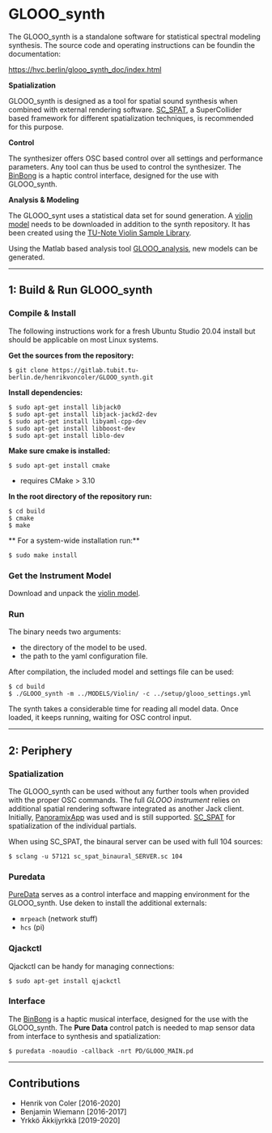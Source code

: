 # GLOOO_synth

The GLOOO_synth is a standalone
software for statistical spectral modeling synthesis.
The source code and operating instructions
can be foundin the documentation:

https://hvc.berlin/glooo_synth_doc/index.html

**Spatialization**

GLOOO_synth is designed as a tool for spatial sound synthesis when combined with external rendering software.
[SC_SPAT](https://gitlab.tubit.tu-berlin.de/henrikvoncoler/sc_spat/),
a SuperCollider based framework for different spatialization techniques, is recommended for this purpose.

**Control**

The synthesizer offers OSC based control over all settings and performance parameters. Any tool can thus be used to control the synthesizer. The [BinBong]((https://gitlab.tubit.tu-berlin.de/henrikvoncoler/binbong_2)) is a haptic control interface, designed
for the use with GLOOO_synth.

**Analysis & Modeling**

The GLOOO_synt uses a statistical data set for
sound generation. A [violin model](https://hvc.berlin/download/glooo/)  needs to be downloaded in
addition to the synth repository. It has been created using
the [TU-Note Violin Sample Library](https://depositonce.tu-berlin.de/handle/11303/7527).

Using the Matlab based analysis tool [GLOOO_analysis](https://gitlab.tubit.tu-berlin.de/henrikvoncoler/GLOOO_analysis), new models can be generated.


------

## 1: Build & Run GLOOO_synth

### Compile & Install

The following instructions work for a fresh Ubuntu Studio 20.04 install but should be applicable on most Linux systems.

**Get the sources from the repository:**

	$ git clone https://gitlab.tubit.tu-berlin.de/henrikvoncoler/GLOOO_synth.git


**Install dependencies:**

```shell
$ sudo apt-get install libjack0
$ sudo apt-get install libjack-jackd2-dev
$ sudo apt-get install libyaml-cpp-dev
$ sudo apt-get install libboost-dev
$ sudo apt-get install liblo-dev
```



**Make sure cmake is installed:**

    $ sudo apt-get install cmake

- requires CMake > 3.10

**In the root directory of the repository run:**

```shell
$ cd build
$ cmake
$ make
```

** For a system-wide installation run:**

    $ sudo make install

### Get the Instrument Model

Download and unpack the [violin model](https://hvc.berlin/download/glooo/).

### Run


The binary needs two arguments:
- the directory of the model to be used.
- the path to the yaml configuration file.

After compilation, the included model and settings file can be used:

    $ cd build
    $ ./GLOOO_synth -m ../MODELS/Violin/ -c ../setup/glooo_settings.yml

The synth takes a considerable time for reading all model data.
Once loaded, it keeps running, waiting for OSC control input.


------

## 2: Periphery

### Spatialization

The GLOOO_synth can be used without any further tools when
provided with the proper OSC commands.
The full *GLOOO instrument* relies on additional spatial
rendering software integrated as another Jack client.
Initially, [PanoramixApp](https://forum.ircam.fr/projects/detail/panoramix/) was used and is still supported.
[SC_SPAT](https://gitlab.tubit.tu-berlin.de/henrikvoncoler/sc_spat/) for spatialization of the individual partials.

When using SC_SPAT, the binaural server can be used
with full 104 sources:

    $ sclang -u 57121 sc_spat_binaural_SERVER.sc 104


### Puredata

[PureData](https://puredata.info/) serves as a control interface and
mapping environment for the GLOOO_synth.
Use deken to install the additional externals:

- `mrpeach` (network stuff)
- `hcs` (pi)




### Qjackctl

Qjackctl can be handy for managing connections:

    $ sudo apt-get install qjackctl



### Interface

The [BinBong](https://gitlab.tubit.tu-berlin.de/henrikvoncoler/binbong_2)
is a haptic musical interface, designed for the use with the GLOOO_synth.
The **Pure Data** control patch is needed to map sensor
data from interface to synthesis and spatialization:

    $ puredata -noaudio -callback -nrt PD/GLOOO_MAIN.pd

-----


## Contributions

* Henrik von Coler [2016-2020]
* Benjamin Wiemann [2016-2017]
* Yrkkö Äkkijyrkkä [2019-2020]
